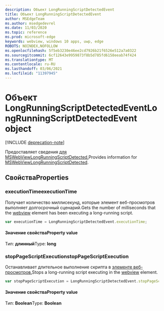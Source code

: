 ```yaml
---
description: Объект LongRunningScriptDetectedEvent
title: Объект LongRunningScriptDetectedEvent
author: MSEdgeTeam
ms.author: msedgedevrel
ms.date: 11/03/2020
ms.topic: reference
ms.prod: microsoft-edge
keywords: webview, windows 10 apps, uwp, edge
ROBOTS: NOINDEX,NOFOLLOW
ms.openlocfilehash: 5f5eb3230e46ee2cd7926b21f6526e512a7a0322
ms.sourcegitcommit: 6cf12643e9959873f8b5d785fd6158eeab74f424
ms.translationtype: MT
ms.contentlocale: ru-RU
ms.lasthandoff: 03/06/2021
ms.locfileid: "11397945"
---
```

# <a name="longrunningscriptdetectedevent-object"></a><span data-ttu-id="25c20-104">Объект LongRunningScriptDetectedEvent</span><span class="sxs-lookup"><span data-stu-id="25c20-104">LongRunningScriptDetectedEvent object</span></span>  

[!INCLUDE [deprecation-note](../includes/deprecation-note.md)]  

<span data-ttu-id="25c20-105">Предоставляет сведения [для MSWebViewLongRunningScriptDetected.](../webview/index.md#mswebviewlongrunningscriptdetected)</span><span class="sxs-lookup"><span data-stu-id="25c20-105">Provides information for [MSWebViewLongRunningScriptDetected](../webview/index.md#mswebviewlongrunningscriptdetected).</span></span>  

## <a name="properties"></a><span data-ttu-id="25c20-106">Свойства</span><span class="sxs-lookup"><span data-stu-id="25c20-106">Properties</span></span>  

### <a name="executiontime"></a><span data-ttu-id="25c20-107">executionTime</span><span class="sxs-lookup"><span data-stu-id="25c20-107">executionTime</span></span>  

<span data-ttu-id="25c20-108">Получает количество миллисекунд, которые [](../webview/index.md) элемент веб-просмотров выполняет долгосрочный сценарий.</span><span class="sxs-lookup"><span data-stu-id="25c20-108">Gets the number of milliseconds that the [webview](../webview/index.md) element has been executing a long-running script.</span></span>  

```javascript
var executionTime = LongRunningScriptDetectedEvent.executionTime;
```  

#### <a name="property-value"></a><span data-ttu-id="25c20-109">Значение свойства</span><span class="sxs-lookup"><span data-stu-id="25c20-109">Property value</span></span>  

<span data-ttu-id="25c20-110">Тип: **длинный**</span><span class="sxs-lookup"><span data-stu-id="25c20-110">Type: **long**</span></span>  

### <a name="stoppagescriptexecution"></a><span data-ttu-id="25c20-111">stopPageScriptExecution</span><span class="sxs-lookup"><span data-stu-id="25c20-111">stopPageScriptExecution</span></span>  

<span data-ttu-id="25c20-112">Останавливает длительное выполнение скрипта в [элементе веб-просмотров.](../webview/index.md)</span><span class="sxs-lookup"><span data-stu-id="25c20-112">Stops a long-running script executing in the [webview](../webview/index.md) element.</span></span>  

```javascript
var stopPageScriptExecution = LongRunningScriptDetectedEvent.stopPageScriptExecution;
```  

#### <a name="property-value"></a><span data-ttu-id="25c20-113">Значение свойства</span><span class="sxs-lookup"><span data-stu-id="25c20-113">Property value</span></span>  

<span data-ttu-id="25c20-114">Тип: **Boolean**</span><span class="sxs-lookup"><span data-stu-id="25c20-114">Type: **Boolean**</span></span>  

